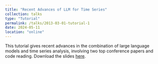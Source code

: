 ```yaml
---
title: "Recent Advances of LLM for Time Series"
collection: talks
type: "Tutorial"
permalink: /talks/2013-03-01-tutorial-1
date: 2024-05-11
location: "online"
---
```



This tutorial gives recent advances in the combination of large language models and time series analysis, involving two top conference papers and code reading. Download the slides [here](https://github.com/yuyuan6/yuyuan6.github.io/raw/master/files/LLM4TS.pptx).



